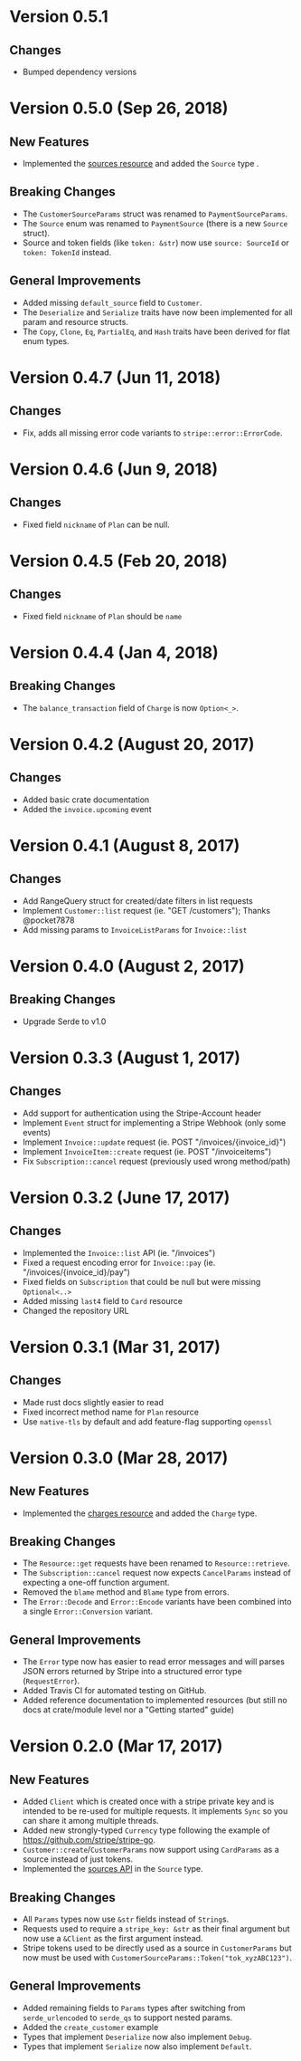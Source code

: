 # Version 0.5.1

## Changes

 * Bumped dependency versions

# Version 0.5.0 (Sep 26, 2018)

## New Features

 * Implemented the [sources resource](https://stripe.com/docs/api#sources) and
   added the `Source` type .

## Breaking Changes

 * The `CustomerSourceParams` struct was renamed to `PaymentSourceParams`.
 * The `Source` enum was renamed to `PaymentSource` (there is a new `Source` struct).
 * Source and token fields (like `token: &str`) now use `source: SourceId` or `token: TokenId` instead.

## General Improvements

 * Added missing `default_source` field to `Customer`.
 * The `Deserialize` and `Serialize` traits have now been implemented for all param and resource structs.
 * The `Copy`, `Clone`, `Eq`, `PartialEq`, and `Hash` traits have been derived for flat enum types.

# Version 0.4.7 (Jun 11, 2018)

## Changes

 * Fix, adds all missing error code variants to `stripe::error::ErrorCode`.

# Version 0.4.6 (Jun 9, 2018)

## Changes

 * Fixed field `nickname` of `Plan` can be null.

# Version 0.4.5 (Feb 20, 2018)

## Changes

 * Fixed field `nickname` of `Plan` should be `name`

# Version 0.4.4 (Jan 4, 2018)

## Breaking Changes

 * The `balance_transaction` field of `Charge` is now `Option<_>`.

# Version 0.4.2 (August 20, 2017)

## Changes

 * Added basic crate documentation
 * Added the `invoice.upcoming` event

# Version 0.4.1 (August 8, 2017)

## Changes

 * Add RangeQuery struct for created/date filters in list requests
 * Implement `Customer::list` request (ie. "GET /customers"); Thanks @pocket7878
 * Add missing params to `InvoiceListParams` for `Invoice::list`

# Version 0.4.0 (August 2, 2017)

## Breaking Changes

 * Upgrade Serde to v1.0

# Version 0.3.3 (August 1, 2017)

## Changes

 * Add support for authentication using the Stripe-Account header
 * Implement `Event` struct for implementing a Stripe Webhook (only some events)
 * Implement `Invoice::update` request (ie. POST "/invoices/{invoice_id}")
 * Implement `InvoiceItem::create` request (ie. POST "/invoiceitems")
 * Fix `Subscription::cancel` request (previously used wrong method/path)

# Version 0.3.2 (June 17, 2017)

## Changes

 * Implemented the `Invoice::list` API (ie. "/invoices")
 * Fixed a request encoding error for `Invoice::pay` (ie. "/invoices/{invoice_id}/pay")
 * Fixed fields on `Subscription` that could be null but were missing `Optional<..>`
 * Added missing `last4` field to `Card` resource
 * Changed the repository URL

# Version 0.3.1 (Mar 31, 2017)

## Changes

 * Made rust docs slightly easier to read
 * Fixed incorrect method name for `Plan` resource
 * Use `native-tls` by default and add feature-flag supporting `openssl`

# Version 0.3.0 (Mar 28, 2017)

## New Features

  * Implemented the [charges resource](https://stripe.com/docs/api#charges) and
    added the `Charge` type.

## Breaking Changes

  * The `Resource::get` requests have been renamed to `Resource::retrieve`.
  * The `Subscription::cancel` request now expects `CancelParams` instead of
    expecting a one-off function argument.
  * Removed the `blame` method and `Blame` type from errors.
  * The `Error::Decode` and `Error::Encode` variants have been combined into a
    single `Error::Conversion` variant.

## General Improvements

 * The `Error` type now has easier to read error messages and will parses JSON
   errors returned by Stripe into a structured error type (`RequestError`).
 * Added Travis CI for automated testing on GitHub.
 * Added reference documentation to implemented resources (but still no docs at
   crate/module level nor a "Getting started" guide)


# Version 0.2.0 (Mar 17, 2017)

## New Features

  * Added `Client` which is created once with a stripe private key and is
    intended to be re-used for multiple requests. It implements `Sync` so you
    can share it among multiple threads.
  * Added new strongly-typed `Currency` type following the example of
    https://github.com/stripe/stripe-go.
  * `Customer::create`/`CustomerParams` now support using `CardParams` as a
    source instead of just tokens.
  * Implemented the [sources API](https://stripe.com/docs/api#sources) in the `Source` type.

## Breaking Changes

  * All `Params` types now use `&str` fields instead of `String`s.
  * Requests used to require a `stripe_key: &str` as their final argument but
    now use a `&Client` as the first argument instead.
  * Stripe tokens used to be directly used as a source in `CustomerParams` but
    now must be used with `CustomerSourceParams::Token("tok_xyzABC123")`.

## General Improvements

  * Added remaining fields to `Params` types after switching from
    `serde_urlencoded` to `serde_qs` to support nested params.
  * Added the `create_customer` example
  * Types that implement `Deserialize` now also implement `Debug`.
  * Types that implement `Serialize` now also implement `Default`.
